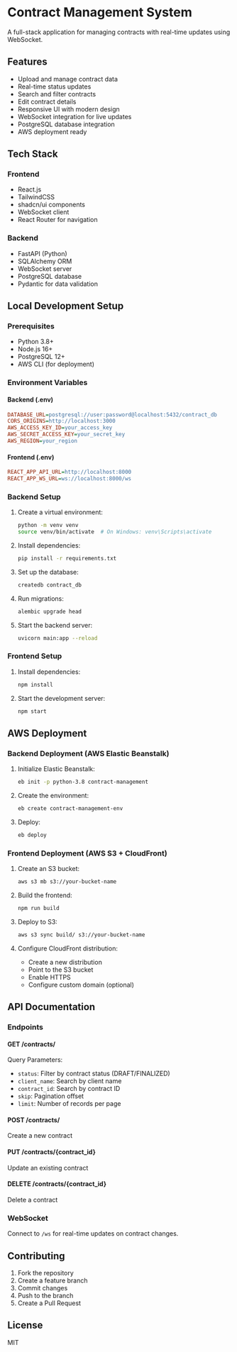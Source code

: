 # Contract Management System

A full-stack application for managing contracts with real-time updates using WebSocket.

## Features

- Upload and manage contract data
- Real-time status updates
- Search and filter contracts
- Edit contract details
- Responsive UI with modern design
- WebSocket integration for live updates
- PostgreSQL database integration
- AWS deployment ready

## Tech Stack

### Frontend
- React.js
- TailwindCSS
- shadcn/ui components
- WebSocket client
- React Router for navigation

### Backend
- FastAPI (Python)
- SQLAlchemy ORM
- WebSocket server
- PostgreSQL database
- Pydantic for data validation

## Local Development Setup

### Prerequisites
- Python 3.8+
- Node.js 16+
- PostgreSQL 12+
- AWS CLI (for deployment)

### Environment Variables

#### Backend (.env)
```ini
DATABASE_URL=postgresql://user:password@localhost:5432/contract_db
CORS_ORIGINS=http://localhost:3000
AWS_ACCESS_KEY_ID=your_access_key
AWS_SECRET_ACCESS_KEY=your_secret_key
AWS_REGION=your_region
```

#### Frontend (.env)
```ini
REACT_APP_API_URL=http://localhost:8000
REACT_APP_WS_URL=ws://localhost:8000/ws
```

### Backend Setup

1. Create a virtual environment:
   ```bash
   python -m venv venv
   source venv/bin/activate  # On Windows: venv\Scripts\activate
   ```

2. Install dependencies:
   ```bash
   pip install -r requirements.txt
   ```

3. Set up the database:
   ```bash
   createdb contract_db
   ```

4. Run migrations:
   ```bash
   alembic upgrade head
   ```

5. Start the backend server:
   ```bash
   uvicorn main:app --reload
   ```

### Frontend Setup

1. Install dependencies:
   ```bash
   npm install
   ```

2. Start the development server:
   ```bash
   npm start
   ```

## AWS Deployment

### Backend Deployment (AWS Elastic Beanstalk)

1. Initialize Elastic Beanstalk:
   ```bash
   eb init -p python-3.8 contract-management
   ```

2. Create the environment:
   ```bash
   eb create contract-management-env
   ```

3. Deploy:
   ```bash
   eb deploy
   ```

### Frontend Deployment (AWS S3 + CloudFront)

1. Create an S3 bucket:
   ```bash
   aws s3 mb s3://your-bucket-name
   ```

2. Build the frontend:
   ```bash
   npm run build
   ```

3. Deploy to S3:
   ```bash
   aws s3 sync build/ s3://your-bucket-name
   ```

4. Configure CloudFront distribution:
   - Create a new distribution
   - Point to the S3 bucket
   - Enable HTTPS
   - Configure custom domain (optional)

## API Documentation

### Endpoints

#### GET /contracts/
Query Parameters:
- `status`: Filter by contract status (DRAFT/FINALIZED)
- `client_name`: Search by client name
- `contract_id`: Search by contract ID
- `skip`: Pagination offset
- `limit`: Number of records per page

#### POST /contracts/
Create a new contract

#### PUT /contracts/{contract_id}
Update an existing contract

#### DELETE /contracts/{contract_id}
Delete a contract

### WebSocket

Connect to `/ws` for real-time updates on contract changes.

## Contributing

1. Fork the repository
2. Create a feature branch
3. Commit changes
4. Push to the branch
5. Create a Pull Request

## License

MIT

